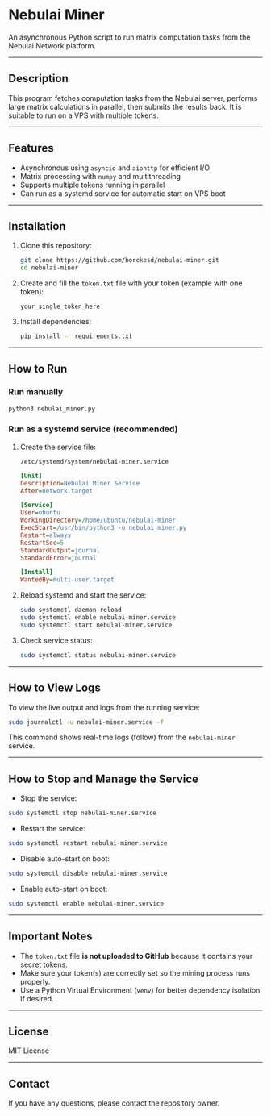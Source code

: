 # Nebulai Miner

An asynchronous Python script to run matrix computation tasks from the Nebulai Network platform.

---

## Description

This program fetches computation tasks from the Nebulai server, performs large matrix calculations in parallel, then submits the results back. It is suitable to run on a VPS with multiple tokens.

---

## Features

- Asynchronous using `asyncio` and `aiohttp` for efficient I/O  
- Matrix processing with `numpy` and multithreading  
- Supports multiple tokens running in parallel  
- Can run as a systemd service for automatic start on VPS boot

---

## Installation

1. Clone this repository:

   ```bash
   git clone https://github.com/borckesd/nebulai-miner.git
   cd nebulai-miner
   ```

2. Create and fill the `token.txt` file with your token (example with one token):

   ```
   your_single_token_here
   ```

3. Install dependencies:

   ```bash
   pip install -r requirements.txt
   ```

---

## How to Run

### Run manually

```bash
python3 nebulai_miner.py
```

### Run as a systemd service (recommended)

1. Create the service file:

   `/etc/systemd/system/nebulai-miner.service`

   ```ini
   [Unit]
   Description=Nebulai Miner Service
   After=network.target

   [Service]
   User=ubuntu
   WorkingDirectory=/home/ubuntu/nebulai-miner
   ExecStart=/usr/bin/python3 -u nebulai_miner.py
   Restart=always
   RestartSec=5
   StandardOutput=journal
   StandardError=journal

   [Install]
   WantedBy=multi-user.target
   ```

2. Reload systemd and start the service:

   ```bash
   sudo systemctl daemon-reload
   sudo systemctl enable nebulai-miner.service
   sudo systemctl start nebulai-miner.service
   ```

3. Check service status:

   ```bash
   sudo systemctl status nebulai-miner.service
   ```

---

## How to View Logs

To view the live output and logs from the running service:

```bash
sudo journalctl -u nebulai-miner.service -f
```

This command shows real-time logs (follow) from the `nebulai-miner` service.

---

## How to Stop and Manage the Service

- Stop the service:

```bash
sudo systemctl stop nebulai-miner.service
```

- Restart the service:

```bash
sudo systemctl restart nebulai-miner.service
```

- Disable auto-start on boot:

```bash
sudo systemctl disable nebulai-miner.service
```

- Enable auto-start on boot:

```bash
sudo systemctl enable nebulai-miner.service
```

---

## Important Notes

- The `token.txt` file **is not uploaded to GitHub** because it contains your secret tokens.  
- Make sure your token(s) are correctly set so the mining process runs properly.  
- Use a Python Virtual Environment (`venv`) for better dependency isolation if desired.

---

## License

MIT License

---

## Contact

If you have any questions, please contact the repository owner.
